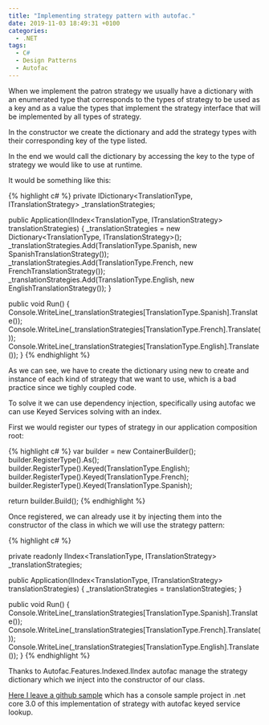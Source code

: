 ```yaml
---
title: "Implementing strategy pattern with autofac."
date: 2019-11-03 18:49:31 +0100
categories:
  - .NET
tags:
  - C#
  - Design Patterns
  - Autofac
---
```



When we implement the patron strategy we usually have a dictionary with an enumerated type that corresponds to the types of strategy to be used as a key and as a value the types that implement the strategy interface that will be implemented by all types of strategy.

In the constructor we create the dictionary and add the strategy types with their corresponding key of the type listed.

In the end we would call the dictionary by accessing the key to the type of strategy we would like to use at runtime.

It would be something like this:

{% highlight c# %}
private IDictionary<TranslationType, ITranslationStrategy> _translationStrategies;

public Application(IIndex<TranslationType, ITranslationStrategy> translationStrategies)
{
    _translationStrategies = new Dictionary<TranslationType, ITranslationStrategy>();
    _translationStrategies.Add(TranslationType.Spanish, new SpanishTranslationStrategy());
    _translationStrategies.Add(TranslationType.French, new FrenchTranslationStrategy());
    _translationStrategies.Add(TranslationType.English, new EnglishTranslationStrategy());
}

public void Run()
{
    Console.WriteLine(_translationStrategies[TranslationType.Spanish].Translate());
    Console.WriteLine(_translationStrategies[TranslationType.French].Translate());
    Console.WriteLine(_translationStrategies[TranslationType.English].Translate());
}
{% endhighlight %}

As we can see, we have to create the dictionary using new to create and instance of each kind of strategy that we want to use, which is a bad practice since we tighly coupled code.

To solve it we can use dependency injection, specifically using autofac we can use Keyed Services solving with an index.

First we would register our types of strategy in our application composition root:

{% highlight c# %}
var builder = new ContainerBuilder();
builder.RegisterType<Application>().As<IApplication>();
builder.RegisterType<EnglishTranslationStrategy>().Keyed<ITranslationStrategy>(TranslationType.English);
builder.RegisterType<FrenchTranslationStrategy>().Keyed<ITranslationStrategy>(TranslationType.French);
builder.RegisterType<SpanishTranslationStrategy>().Keyed<ITranslationStrategy>(TranslationType.Spanish);

return builder.Build();
{% endhighlight %}

Once registered, we can already use it by injecting them into the constructor of the class in which we will use the strategy pattern:

{% highlight c# %}

private readonly IIndex<TranslationType, ITranslationStrategy> _translationStrategies;
       
public Application(IIndex<TranslationType, ITranslationStrategy> translationStrategies)
{
    _translationStrategies = translationStrategies;
}

public void Run()
{
    Console.WriteLine(_translationStrategies[TranslationType.Spanish].Translate());
    Console.WriteLine(_translationStrategies[TranslationType.French].Translate());
    Console.WriteLine(_translationStrategies[TranslationType.English].Translate());
}
{% endhighlight %}

Thanks to Autofac.Features.Indexed.IIndex autofac manage the strategy dictionary which we inject into the constructor of our class.

[Here I leave a github sample][github-sample] which has a console sample project in .net core 3.0 of this implementation of strategy with autofac keyed service lookup.

[github-sample]: https://github.com/perezdecolosia/PlayWithAutofac